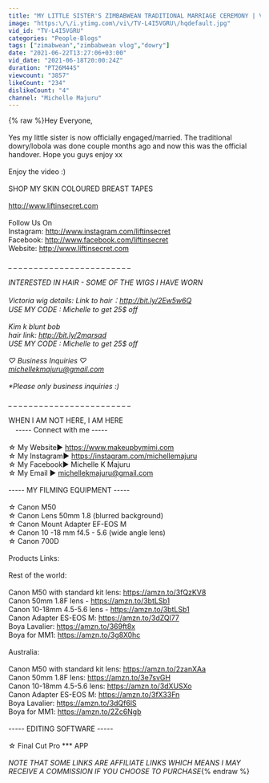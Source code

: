 ```yaml
---
title: "MY LITTLE SISTER'S ZIMBABWEAN TRADITIONAL MARRIAGE CEREMONY | VLOG"
image: "https:\/\/i.ytimg.com\/vi\/TV-L4I5VGRU\/hqdefault.jpg"
vid_id: "TV-L4I5VGRU"
categories: "People-Blogs"
tags: ["zimabwean","zimbabwean vlog","dowry"]
date: "2021-06-22T13:27:06+03:00"
vid_date: "2021-06-18T20:00:24Z"
duration: "PT26M44S"
viewcount: "3857"
likeCount: "234"
dislikeCount: "4"
channel: "Michelle Majuru"
---
```

{% raw %}Hey Everyone,<br /><br />Yes my little sister is now officially engaged/married. The traditional dowry/lobola was done couple months ago and now this was the official handover. Hope you guys enjoy xx<br /><br />Enjoy the video :)<br /><br />SHOP MY SKIN COLOURED BREAST TAPES<br /><br /> <a rel="nofollow" target="blank" href="http://www.liftinsecret.com​​">http://www.liftinsecret.com​​</a><br /><br />Follow Us On <br />Instagram: <a rel="nofollow" target="blank" href="http://www.instagram.com/liftinsecret​​">http://www.instagram.com/liftinsecret​​</a><br />Facebook: <a rel="nofollow" target="blank" href="http://www.facebook.com/liftinsecret​​">http://www.facebook.com/liftinsecret​​</a><br />Website: <a rel="nofollow" target="blank" href="http://www.liftinsecret.com​​">http://www.liftinsecret.com​​</a><br /><br />_ _ _ _ _ _ _ _ _ _ _ _ _ _ _ _ _ _ _ _ _ _ _ _ _<br /><br />INTERESTED IN HAIR - SOME OF THE WIGS I HAVE WORN<br /><br />Victoria wig details: Link to hair：<a rel="nofollow" target="blank" href="http://bit.ly/2Ew5w6Q​​">http://bit.ly/2Ew5w6Q​​</a> <br />USE MY CODE : Michelle to get 25$ off<br /><br />Kim k blunt bob <br />hair link: <a rel="nofollow" target="blank" href="http://bit.ly/2mqrsad​​">http://bit.ly/2mqrsad​​</a><br />USE MY CODE : Michelle to get 25$ off<br /><br />♡ Business Inquiries ♡ <br />michellekmajuru@gmail.com<br /><br />*Please only business inquiries :)<br /><br />_ _ _ _ _ _ _ _ _ _ _ _ _ _ _ _ _ _ _ _ _ _ _ _ _<br /><br />WHEN I AM NOT HERE, I AM HERE<br />　----- Connect with me -----　<br /><br />☆ My Website► <a rel="nofollow" target="blank" href="https://www.makeupbymimi.com​​">https://www.makeupbymimi.com​​</a><br />☆ My Instagram► <a rel="nofollow" target="blank" href="https://instagram.com/michellemajuru​​">https://instagram.com/michellemajuru​​</a><br />☆ My Facebook► Michelle K Majuru<br />☆ My Email ► michellekmajuru@gmail.com<br /><br />----- MY FILMING EQUIPMENT -----<br /><br />☆ Canon M50<br />☆ Canon Lens 50mm 1.8 (blurred background)<br />☆ Canon Mount Adapter EF-EOS M<br />☆ Canon 10 -18 mm f4.5 - 5.6 (wide angle lens)<br />☆ Canon 700D<br /><br />Products Links:<br /><br />Rest of the world:<br /><br />Canon M50 with standard kit lens: <a rel="nofollow" target="blank" href="https://amzn.to/3fQzKV8​​">https://amzn.to/3fQzKV8​​</a><br />Canon 50mm 1.8F lens - <a rel="nofollow" target="blank" href="https://amzn.to/3btLSb1​​">https://amzn.to/3btLSb1​​</a><br />Canon 10-18mm 4.5-5.6 lens - <a rel="nofollow" target="blank" href="https://amzn.to/3btLSb1​​">https://amzn.to/3btLSb1​​</a><br />Canon Adapter ES-EOS M: <a rel="nofollow" target="blank" href="https://amzn.to/3dZQl77​​">https://amzn.to/3dZQl77​​</a><br />Boya Lavalier: <a rel="nofollow" target="blank" href="https://amzn.to/369ft8x​​">https://amzn.to/369ft8x​​</a><br />Boya for MM1: <a rel="nofollow" target="blank" href="https://amzn.to/3g8X0hc​​">https://amzn.to/3g8X0hc​​</a><br /><br />Australia: <br /><br />Canon M50 with standard kit lens: <a rel="nofollow" target="blank" href="https://amzn.to/2zanXAa​​">https://amzn.to/2zanXAa​​</a><br />Canon 50mm 1.8F lens: <a rel="nofollow" target="blank" href="https://amzn.to/3e7svGH​​">https://amzn.to/3e7svGH​​</a><br />Canon 10-18mm 4.5-5.6 lens: <a rel="nofollow" target="blank" href="https://amzn.to/3dXUSXo​​">https://amzn.to/3dXUSXo​​</a><br />Canon Adapter ES-EOS M: <a rel="nofollow" target="blank" href="https://amzn.to/3fX33Fn​​">https://amzn.to/3fX33Fn​​</a><br />Boya Lavalier: <a rel="nofollow" target="blank" href="https://amzn.to/3dQf6lS​​">https://amzn.to/3dQf6lS​​</a><br />Boya for MM1: <a rel="nofollow" target="blank" href="https://amzn.to/2Zc6Ngb​​">https://amzn.to/2Zc6Ngb​​</a><br /><br />----- EDITING SOFTWARE -----<br /><br />☆ Final Cut Pro *** APP<br /><br />*NOTE THAT SOME LINKS ARE AFFILIATE LINKS WHICH MEANS I MAY RECEIVE A COMMISSION IF YOU CHOOSE TO PURCHASE*{% endraw %}
